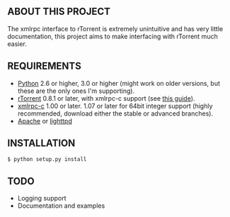 ABOUT THIS PROJECT
------------------
The xmlrpc interface to rTorrent is extremely unintuitive and has very little documentation, this project aims to make interfacing with rTorrent much easier.

REQUIREMENTS
------------
- [Python](http://www.python.org/) 2.6 or higher, 3.0 or higher (might work on older versions, but these are the only ones I'm supporting).
- [rTorrent](http://libtorrent.rakshasa.no/) 0.8.1 or later, with xmlrpc-c support (see [this guide](http://libtorrent.rakshasa.no/wiki/RTorrentXMLRPCGuide)).
- [xmlrpc-c](http://xmlrpc-c.sourceforge.net/) 1.00 or later. 1.07 or later for 64bit integer support (highly recommended, download either the stable or advanced branches).
- [Apache](http://www.apache.org/) or [lighttpd](http://www.lighttpd.net/)

INSTALLATION
------------

```$ python setup.py install```

TODO
----
- Logging support
- Documentation and examples
